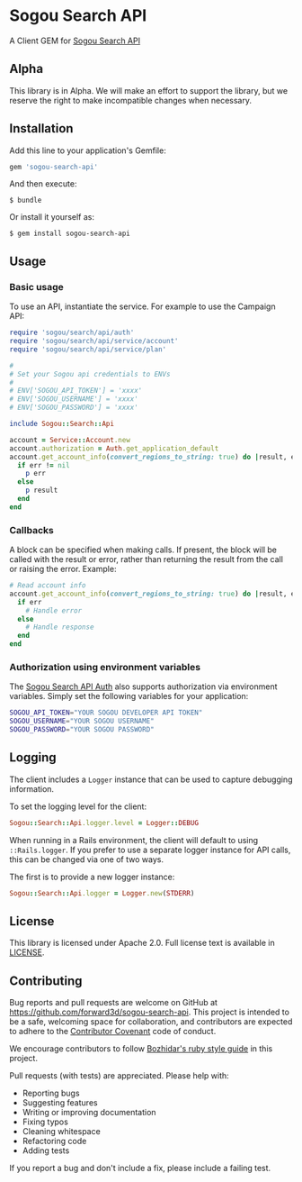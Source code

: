 # Sogou Search API

A Client GEM for [Sogou Search API](http://apihome.sogou.com/document/ss/doc1-1.jsp)

## Alpha

This library is in Alpha. We will make an effort to support the library, but we reserve the right to make incompatible
changes when necessary.

## Installation

Add this line to your application's Gemfile:

```ruby
gem 'sogou-search-api'
```

And then execute:

    $ bundle

Or install it yourself as:

    $ gem install sogou-search-api

## Usage

### Basic usage

To use an API, instantiate the service. For example to use the Campaign API:

```ruby
require 'sogou/search/api/auth'
require 'sogou/search/api/service/account'
require 'sogou/search/api/service/plan'

#
# Set your Sogou api credentials to ENVs
#
# ENV['SOGOU_API_TOKEN'] = 'xxxx'
# ENV['SOGOU_USERNAME'] = 'xxxx'
# ENV['SOGOU_PASSWORD'] = 'xxxx'

include Sogou::Search::Api

account = Service::Account.new
account.authorization = Auth.get_application_default
account.get_account_info(convert_regions_to_string: true) do |result, err|
  if err != nil
    p err
  else
    p result
  end
end

```

### Callbacks

A block can be specified when making calls. If present, the block will be called with the result or error, rather than
returning the result from the call or raising the error. Example:

```ruby
# Read account info
account.get_account_info(convert_regions_to_string: true) do |result, err|
  if err
    # Handle error
  else
    # Handle response
  end
end
```

### Authorization using environment variables

The [Sogou Search API Auth](https://github.com/forward3d/sogou-search-api/blob/master/lib/sogou/search/api/auth.rb) also supports authorization via environment variables. Simply set the following variables
for your application:

```sh
SOGOU_API_TOKEN="YOUR SOGOU DEVELOPER API TOKEN"
SOGOU_USERNAME="YOUR SOGOU USERNAME"
SOGOU_PASSWORD="YOUR SOGOU PASSWORD"
```

## Logging

The client includes a `Logger` instance that can be used to capture debugging information.

To set the logging level for the client:

```ruby
Sogou::Search::Api.logger.level = Logger::DEBUG
```

When running in a Rails environment, the client will default to using `::Rails.logger`. If you
prefer to use a separate logger instance for API calls, this can be changed via one of two ways.

The first is to provide a new logger instance:

```ruby
Sogou::Search::Api.logger = Logger.new(STDERR)
```

## License

This library is licensed under Apache 2.0. Full license text is available in [LICENSE](LICENSE).

## Contributing

Bug reports and pull requests are welcome on GitHub at https://github.com/forward3d/sogou-search-api. This project is intended to be a safe, welcoming space for collaboration, and contributors are expected to adhere to the [Contributor Covenant](http://contributor-covenant.org) code of conduct.

We encourage contributors to follow [Bozhidar's ruby style guide](https://github.com/bbatsov/ruby-style-guide) in this project.

Pull requests (with tests) are appreciated. Please help with:

* Reporting bugs
* Suggesting features
* Writing or improving documentation
* Fixing typos
* Cleaning whitespace
* Refactoring code
* Adding tests

If you report a bug and don't include a fix, please include a failing test.

